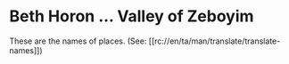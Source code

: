 # Beth Horon ... Valley of Zeboyim

These are the names of places. (See: [[rc://en/ta/man/translate/translate-names]])

